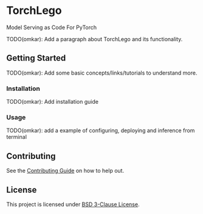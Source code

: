 # TorchLego
Model Serving as Code For PyTorch

TODO(omkar): Add a paragraph about TorchLego and its functionality.

## Getting Started
TODO(omkar): Add some basic concepts/links/tutorials to understand more.

### Installation
TODO(omkar): Add installation guide

### Usage
TODO(omkar): add a example of configuring, deploying and inference from terminal

## Contributing
See the [Contributing Guide](CONTRIBUTNG.md) on how to help out.

## License
This project is licensed under [BSD 3-Clause License](LICENSE).